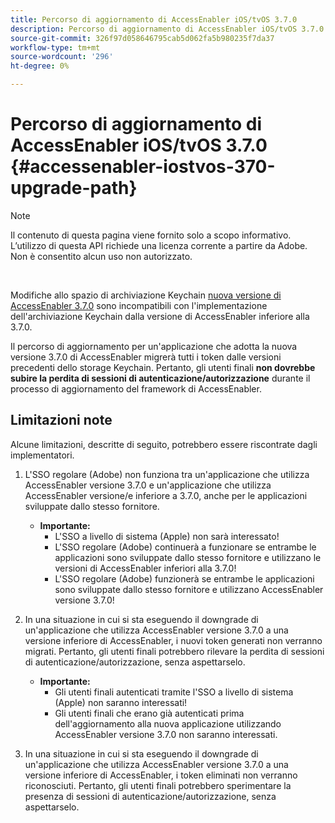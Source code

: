```yaml
---
title: Percorso di aggiornamento di AccessEnabler iOS/tvOS 3.7.0
description: Percorso di aggiornamento di AccessEnabler iOS/tvOS 3.7.0
source-git-commit: 326f97d058646795cab5d062fa5b980235f7da37
workflow-type: tm+mt
source-wordcount: '296'
ht-degree: 0%

---
```



# Percorso di aggiornamento di AccessEnabler iOS/tvOS 3.7.0 {#accessenabler-iostvos-370-upgrade-path}

>[!NOTE]
>
>Il contenuto di questa pagina viene fornito solo a scopo informativo. L’utilizzo di questa API richiede una licenza corrente a partire da Adobe. Non è consentito alcun uso non autorizzato.

</br>

Modifiche allo spazio di archiviazione Keychain [nuova versione di AccessEnabler 3.7.0](/help/authentication/authn-rn-ios-tvos-370.md) sono incompatibili con l&#39;implementazione dell&#39;archiviazione Keychain dalla versione di AccessEnabler inferiore alla 3.7.0.

Il percorso di aggiornamento per un&#39;applicazione che adotta la nuova versione 3.7.0 di AccessEnabler migrerà tutti i token dalle versioni precedenti dello storage Keychain. Pertanto, gli utenti finali **non dovrebbe subire la perdita di sessioni di autenticazione/autorizzazione** durante il processo di aggiornamento del framework di AccessEnabler.

## Limitazioni note

Alcune limitazioni, descritte di seguito, potrebbero essere riscontrate dagli implementatori.


1. L&#39;SSO regolare (Adobe) non funziona tra un&#39;applicazione che utilizza AccessEnabler versione 3.7.0 e un&#39;applicazione che utilizza AccessEnabler versione/e inferiore a 3.7.0, anche per le applicazioni sviluppate dallo stesso fornitore.

   - **Importante:**
      - L&#39;SSO a livello di sistema (Apple) non sarà interessato!
      - L&#39;SSO regolare (Adobe) continuerà a funzionare se entrambe le applicazioni sono sviluppate dallo stesso fornitore e utilizzano le versioni di AccessEnabler inferiori alla 3.7.0!
      - L&#39;SSO regolare (Adobe) funzionerà se entrambe le applicazioni sono sviluppate dallo stesso fornitore e utilizzano AccessEnabler versione 3.7.0!

1. In una situazione in cui si sta eseguendo il downgrade di un&#39;applicazione che utilizza AccessEnabler versione 3.7.0 a una versione inferiore di AccessEnabler, i nuovi token generati non verranno migrati. Pertanto, gli utenti finali potrebbero rilevare la perdita di sessioni di autenticazione/autorizzazione, senza aspettarselo.

   - **Importante:**
      - Gli utenti finali autenticati tramite l&#39;SSO a livello di sistema (Apple) non saranno interessati!
      - Gli utenti finali che erano già autenticati prima dell&#39;aggiornamento alla nuova applicazione utilizzando AccessEnabler versione 3.7.0 non saranno interessati.

1. In una situazione in cui si sta eseguendo il downgrade di un&#39;applicazione che utilizza AccessEnabler versione 3.7.0 a una versione inferiore di AccessEnabler, i token eliminati non verranno riconosciuti. Pertanto, gli utenti finali potrebbero sperimentare la presenza di sessioni di autenticazione/autorizzazione, senza aspettarselo.
